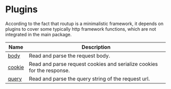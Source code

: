 # Plugins

According to the fact that routup is a minimalistic framework, it depends on plugins to cover some
typically http framework functions, which are not integrated in the main package.

| Name                           | Description                                                            |
|--------------------------------|------------------------------------------------------------------------|
| [body](./../plugins/body/)     | Read and parse the request body.                                       |
| [cookie](./../plugins/cookie/) | Read and parse request cookies and serialize cookies for the response. |
| [query](./../plugins/query/)   | Read and parse the query string of the request url.                    |

